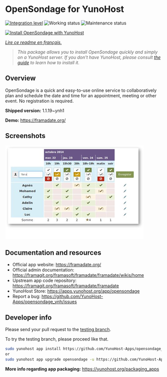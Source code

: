 <!--
N.B.: This README was automatically generated by https://github.com/YunoHost/apps/tree/master/tools/README-generator
It shall NOT be edited by hand.
-->

# OpenSondage for YunoHost

[![Integration level](https://dash.yunohost.org/integration/opensondage.svg)](https://dash.yunohost.org/appci/app/opensondage) ![Working status](https://ci-apps.yunohost.org/ci/badges/opensondage.status.svg) ![Maintenance status](https://ci-apps.yunohost.org/ci/badges/opensondage.maintain.svg)

[![Install OpenSondage with YunoHost](https://install-app.yunohost.org/install-with-yunohost.svg)](https://install-app.yunohost.org/?app=opensondage)

*[Lire ce readme en français.](./README_fr.md)*

> *This package allows you to install OpenSondage quickly and simply on a YunoHost server.
If you don't have YunoHost, please consult [the guide](https://yunohost.org/#/install) to learn how to install it.*

## Overview

OpenSondage is a quick and easy-to-use online service to collaboratively plan and schedule the date and time for an appointment, meeting or other event. No registration is required.


**Shipped version:** 1.1.19~ynh1

**Demo:** https://framadate.org/

## Screenshots

![Screenshot of OpenSondage](./doc/screenshots/screenshots.jpg)

## Documentation and resources

* Official app website: <https://framadate.org/>
* Official admin documentation: <https://framagit.org/framasoft/framadate/framadate/wikis/home>
* Upstream app code repository: <https://framagit.org/framasoft/framadate/framadate>
* YunoHost Store: <https://apps.yunohost.org/app/opensondage>
* Report a bug: <https://github.com/YunoHost-Apps/opensondage_ynh/issues>

## Developer info

Please send your pull request to the [testing branch](https://github.com/YunoHost-Apps/opensondage_ynh/tree/testing).

To try the testing branch, please proceed like that.

``` bash
sudo yunohost app install https://github.com/YunoHost-Apps/opensondage_ynh/tree/testing --debug
or
sudo yunohost app upgrade opensondage -u https://github.com/YunoHost-Apps/opensondage_ynh/tree/testing --debug
```

**More info regarding app packaging:** <https://yunohost.org/packaging_apps>
